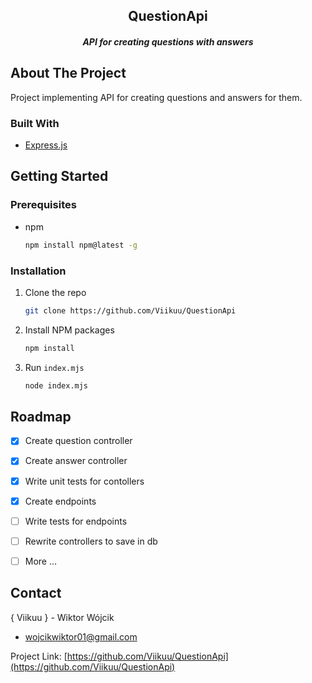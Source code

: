 


<h2 align="center">QuestionApi</h3>

<h5 align="center">API for creating questions with answers</h5>




## About The Project

Project implementing API for creating questions and answers for them.


### Built With

* [Express.js](https://expressjs.com/)

## Getting Started

### Prerequisites

* npm
  ```sh
  npm install npm@latest -g
  ```

### Installation

1. Clone the repo
   ```sh
   git clone https://github.com/Viikuu/QuestionApi
   ```
2. Install NPM packages
   ```sh
   npm install
   ```
3. Run `index.mjs`
   ```sh
   node index.mjs
   ```


## Roadmap

- [x] Create question controller
- [x] Create answer controller
- [x] Write unit tests for contollers
- [x] Create endpoints
- [ ] Write tests for endpoints
- [ ] Rewrite controllers to save in db
- [ ] More ...



## Contact

 { Viikuu } - Wiktor Wójcik
- wojcikwiktor01@gmail.com

Project Link: [https://github.com/Viikuu/QuestionApi](https://github.com/Viikuu/QuestionApi)

